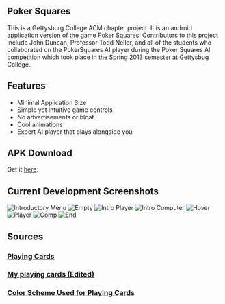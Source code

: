 Poker Squares
-------------------------------
This is a Gettysburg College ACM chapter project. It is an android application version of the game Poker Squares. Contributors to this project include John Duncan, Professor Todd Neller, and all of the students who collaborated on the PokerSquares AI player during the Poker Squares AI competition which took place in the Spring 2013 semester at Gettysbug College.

Features
-------------------------------

* Minimal Application Size
* Simple yet intuitive game controls
* No advertisements or bloat
* Cool animations
* Expert AI player that plays alongside you

APK Download
-------------------------------

Get it [here](https://github.com/JohnDDuncanIII/PokerSquares/blob/master/bin/PokerSquares.apk).

Current Development Screenshots
-------------------------------

![Introductory Menu](screenshots/splash.png)
![Empty](screenshots/empty.png)
![Intro Player](screenshots/intro_player.png)
![Intro Computer](screenshots/intro_computer.png)
![Hover](screenshots/hover.png)
![Player](screenshots/player.png)
![Comp](screenshots/comp.png)
![End](screenshots/end.png)

Sources
-------------------------------
### [Playing Cards](http://www.jfitz.com/cards/)
### [My playing cards (Edited)](http://cs.gettysburg.edu/~duncjo01/PlayingCards/)
### [Color Scheme Used for Playing Cards](http://clrs.cc/)